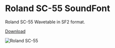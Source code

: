 # Roland SC-55 SoundFont
Roland SC-55 Wavetable in SF2 format.

[Download](https://github.com/3119369616/Roland_SC-55_SoundFont/releases/tag/v1.0.0)

![Roland SC-55](https://github.com/3119369616/Roland_SC-55_SoundFont/assets/38552079/3a6daaa9-c912-47a0-8844-27bf47e2cbb0 "Roland SC-55")
